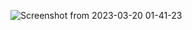 ![Screenshot from 2023-03-20 01-41-23](https://user-images.githubusercontent.com/94541480/226206784-7fa7d7eb-5d42-4274-b299-ba6d3a889f70.png)
